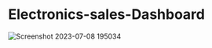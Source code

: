 # Electronics-sales-Dashboard

![Screenshot 2023-07-08 195034](https://github.com/seifmohamed-data/Electronics-sales-Dashboard/assets/37443125/2663fb68-d179-4e36-bcdd-1709529f9dc3)
